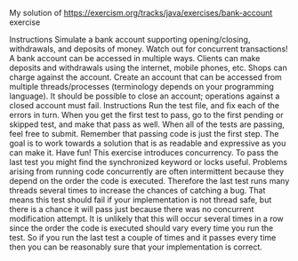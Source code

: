 My solution of https://exercism.org/tracks/java/exercises/bank-account exercise

Instructions
Simulate a bank account supporting opening/closing, withdrawals, and deposits of money. Watch out for concurrent transactions!
A bank account can be accessed in multiple ways. Clients can make deposits and withdrawals using the internet, mobile phones, etc. Shops can charge against the account.
Create an account that can be accessed from multiple threads/processes (terminology depends on your programming language).
It should be possible to close an account; operations against a closed account must fail.
Instructions
Run the test file, and fix each of the errors in turn. When you get the first test to pass, go to the first pending or skipped test, and make that pass as well. When all of the tests are passing, feel free to submit.
Remember that passing code is just the first step. The goal is to work towards a solution that is as readable and expressive as you can make it.
Have fun!
This exercise introduces concurrency. To pass the last test you might find the synchronized keyword or locks useful.
Problems arising from running code concurrently are often intermittent because they depend on the order the code is executed. Therefore the last test runs many threads several times to increase the chances of catching a bug. That means this test should fail if your implementation is not thread safe, but there is a chance it will pass just because there was no concurrent modification attempt. It is unlikely that this will occur several times in a row since the order the code is executed should vary every time you run the test. So if you run the last test a couple of times and it passes every time then you can be reasonably sure that your implementation is correct.
